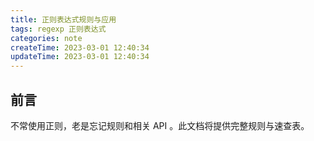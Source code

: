 ```yaml
---
title: 正则表达式规则与应用
tags: regexp 正则表达式
categories: note
createTime: 2023-03-01 12:40:34
updateTime: 2023-03-01 12:40:34
---
```

## 前言
不常使用正则，老是忘记规则和相关 API 。此文档将提供完整规则与速查表。
